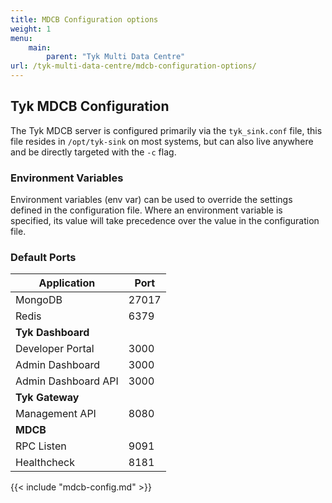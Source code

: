```yaml
---
title: MDCB Configuration options
weight: 1
menu:
    main: 
        parent: "Tyk Multi Data Centre"
url: /tyk-multi-data-centre/mdcb-configuration-options/
---
```


## Tyk MDCB Configuration

The Tyk MDCB server is configured primarily via the `tyk_sink.conf` file, this file resides in `/opt/tyk-sink` on most systems, but can also live anywhere and be directly targeted with the `-c` flag.

### Environment Variables

Environment variables (env var) can be used to override the settings defined in the configuration file. Where an environment variable is specified, its value will take precedence over the value in the configuration file.

### Default Ports

| Application         | Port           |
|---------------------|----------------|
| MongoDB             |      27017     |
| Redis               |      6379      |
| **Tyk Dashboard**   |                |
| Developer Portal    |      3000      |
| Admin Dashboard     |      3000      |
| Admin Dashboard API |      3000      |
| **Tyk Gateway**     |                |
| Management API      |      8080      |
| **MDCB**            |                |
| RPC Listen          |      9091      |
| Healthcheck         |      8181      |


{{< include "mdcb-config.md" >}}